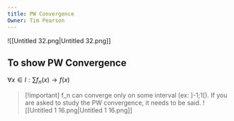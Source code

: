 ```yaml
---
title: PW Convergence
Owner: Tim Pearson
---
```

![[Untitled 32.png|Untitled 32.png]]

## To show PW Convergence
$\forall x \in I : \sum{f_n(x)} \rightarrow f(x)$

> [!important] f_n can converge only on some interval (ex: ]-1;1[). If you are asked to study the PW convergence, it needs to be said.
![[Untitled 1 16.png|Untitled 1 16.png]]

